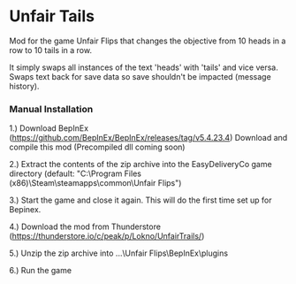 # Unfair Tails

Mod for the game Unfair Flips that changes the objective from 10 heads in a row to 10 tails in a row.

It simply swaps all instances of the text 'heads' with 'tails' and vice versa. Swaps text back for save data so save shouldn't be impacted (message history).

### Manual Installation

1.) Download BepInEx (https://github.com/BepInEx/BepInEx/releases/tag/v5.4.23.4)
    Download and compile this mod (Precompiled dll coming soon)

2.) Extract the contents of the zip archive into the EasyDeliveryCo game directory (default: "C:\Program Files (x86)\Steam\steamapps\common\Unfair Flips")

3.) Start the game and close it again. This will do the first time set up for Bepinex.

4.) Download the mod from Thunderstore (https://thunderstore.io/c/peak/p/Lokno/UnfairTrails/)

5.) Unzip the zip archive into ...\Unfair Flips\BepInEx\plugins

6.) Run the game

